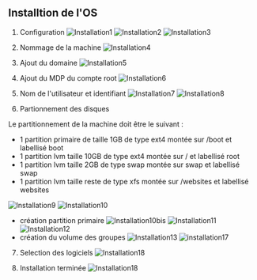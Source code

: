 ## Installtion de l'OS

1) Configuration
![Installation1](https://github.com/CFAI2024-CPLR/projet_web/assets/154502835/914f7c88-eff3-4af3-a9f0-accbcbf85c28)
![Installation2](https://github.com/CFAI2024-CPLR/projet_web/assets/154502835/f0fd2ff2-fe18-4a9d-8fac-b3fb9fd2ecb8)
![Installation3](https://github.com/CFAI2024-CPLR/projet_web/assets/154502835/e9485fc0-d947-435f-ba3a-5778fa906018)

2) Nommage de la machine
![Installation4](https://github.com/CFAI2024-CPLR/projet_web/assets/154502835/27bf9cd7-51c7-4ffe-ad66-084ef8bf54da)

3) Ajout du domaine
![Installation5](https://github.com/CFAI2024-CPLR/projet_web/assets/154502835/f5cf627b-e249-4c07-bd39-e8c76b8e287b)

4) Ajout du MDP du compte root
![Installation6](https://github.com/CFAI2024-CPLR/projet_web/assets/154502835/a612ced6-14ba-4c2b-bbcc-e0f883618cea)

5) Nom de l'utilisateur et identifiant
![Installation7](https://github.com/CFAI2024-CPLR/projet_web/assets/154502835/9955ce58-9f32-418c-b602-ecc0bea09d8f)
![Installation8](https://github.com/CFAI2024-CPLR/projet_web/assets/154502835/bd7ce84e-ccb6-44f7-8abc-ecd284ec27aa)

6) Partionnement des disques

Le partitionnement de la machine doit être le suivant :

* 1 partition primaire de taille 1GB de type ext4 montée sur /boot et labellisé boot       
* 1 partition lvm taille 10GB de type ext4 montée sur / et labellisé root
* 1 partition lvm taille 2GB de type swap montée sur swap et labellisé swap
* 1 partition lvm taille reste de type xfs montée sur /websites et labellisé websites

![Installation9](https://github.com/CFAI2024-CPLR/projet_web/assets/154502835/c4e173c3-0d79-4034-84b2-16850574219b)
![Installation10](https://github.com/CFAI2024-CPLR/projet_web/assets/154502835/4d598b16-34c7-41e4-b2a7-ccc2251c961b)
- création partition primaire
![Installation10bis](https://github.com/CFAI2024-CPLR/projet_web/assets/154502835/46f5e5c2-3598-4ef9-a882-9092f3375552)
![Installation11](https://github.com/CFAI2024-CPLR/projet_web/assets/154502835/f8d868fa-028e-4256-9d11-d582fe3272b6)
![Installation12](https://github.com/CFAI2024-CPLR/projet_web/assets/154502835/a7ca3f0f-6bba-4aa6-af3b-0543c8b33682)
- création du volume des groupes
![Installation13](https://github.com/CFAI2024-CPLR/projet_web/assets/154502835/4fe5bcd9-5796-4271-98b8-d5262c17284a)
![installation17](https://github.com/CFAI2024-CPLR/projet_web/assets/154502835/f25c8a1f-0c1e-44bd-bfca-daf2e7e2d13b)

7) Selection des logiciels
![Installation18](https://github.com/CFAI2024-CPLR/projet_web/assets/154502835/ee2d0f86-887e-4dd6-8f75-f46b9e14c00f)

8) Installation terminée
![Installation18](https://github.com/CFAI2024-CPLR/projet_web/assets/154502835/cb719433-84d8-4ae3-a109-5342daf81b1d)
